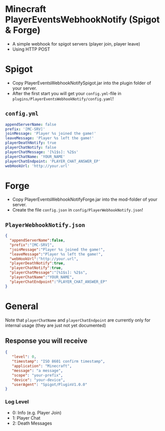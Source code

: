 # Minecraft PlayerEventsWebhookNotify (Spigot & Forge)
- A simple webhook for spigot servers (player join, player leave)
- Using HTTP POST

# Spigot

- Copy PlayerEventsWebhookNotifySpigot.jar into the plugin folder of your server.
- After the first start you will get your `config.yml`-file in `plugins/PlayerEventsWebhookNotify/config.yaml`!

## `config.yml`
```yaml
appendServerName: false
prefix: '[MC-SRV]'
joinMessage: 'Player %s joined the game!'
leaveMessage: 'Player %s left the game!'
playerDeathNotify: true
playerChatNotify: false
playerChatMessage: '[%1$s]: %2$s'
playerChatName: 'YOUR_NAME'
playerChatEndpoint: 'PLAYER_CHAT_ANSWER_EP'
webHookUrl: 'http://your.url'
```

# Forge

- Copy PlayerEventsWebhookNotifyForge.jar into the mod-folder of your server.
- Create the file `config.json` in `config/PlayerWebhookNotify.json`!

## `PlayerWebhookNotify.json`
```json
{
  "appendServerName":false,
  "prefix":"[MC-SRV]",
  "joinMessage":"Player %s joined the game!",
  "leaveMessage":"Player %s left the game!",
  "webHookUrl":"http://your.url",
  "playerDeathNotify":true,
  "playerChatNotify":true,
  "playerChatMessage":"[%1$s]: %2$s",
  "playerChatName":"YOUR_NAME",
  "playerChatEndpoint":"PLAYER_CHAT_ANSWER_EP"
}
```

# General 
Note that `playerChatName` and `playerChatEndpoint` are currently only for internal usage (they are just not yet documented)

## Response you will receive
```json
{
   "level": 0,
   "timestamp": "ISO 8601 confirm timestamp",
   "application": "Minecraft",
   "message": "a message",
   "scope": "your-prefix",
   "device": "your-device",
   "userAgent": "Spigot/PluginV1.0.0"   
}
```
### Log Level
- 0: Info (e.g. Player Join)
- 1: Player Chat
- 2: Death Messages

